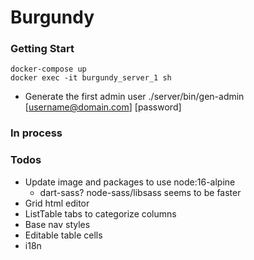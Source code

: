 # Burgundy

### Getting Start
```shell
docker-compose up
docker exec -it burgundy_server_1 sh
```

- Generate the first admin user
./server/bin/gen-admin [username@domain.com] [password]

### In process


### Todos
- Update image and packages to use node:16-alpine
  - dart-sass? node-sass/libsass seems to be faster
- Grid html editor
- ListTable tabs to categorize columns
- Base nav styles
- Editable table cells
- i18n